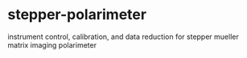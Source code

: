 # stepper-polarimeter
instrument control, calibration, and data reduction for stepper mueller matrix imaging polarimeter
